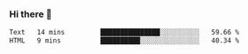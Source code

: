 ### Hi there 👋

<!--START_SECTION:waka-->

```txt
Text   14 mins         ███████████████░░░░░░░░░░   59.66 %
HTML   9 mins          ██████████░░░░░░░░░░░░░░░   40.34 %
```

<!--END_SECTION:waka-->
